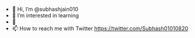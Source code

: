 - 👋 Hi, I’m @subhashjain010
- 👀 I’m interested in learning
- 🌱  
- 📫 How to reach me with Twitter https://twitter.com/Subhash01010820

<!---
subhashjain010/subhashjain010 is a ✨ special ✨ repository because its `README.md` (this file) appears on your GitHub profile.
You can click the Preview link to take a look at your changes.
--->
